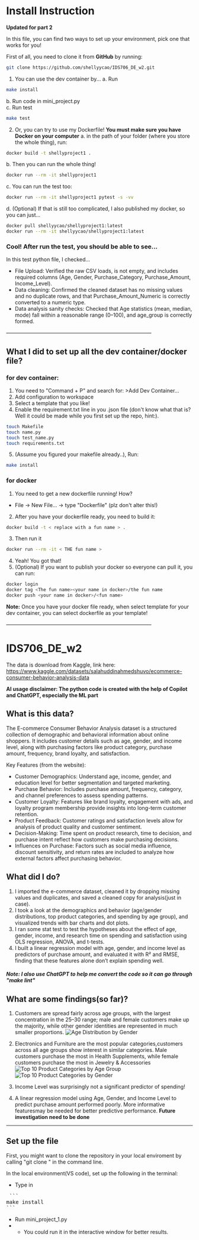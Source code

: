 # Install Instruction
**Updated for part 2**

In this file, you can find two ways to set up your environment, pick one that works for you!

First of all, you need to clone it from **GitHub** by running:
```bash
git clone https://github.com/shellyycao/IDS706_DE_w2.git
```

1. You can use the dev container by...
a. Run  
```bash
make install
```
b. Run code in mini_project.py  
c. Run test
```bash
make test
```

2. Or, you can try to use my Dockerfile!
**You must make sure you have Docker on your computer**
a. in the path of your folder (where you store the whole thing), run:  
```bash
docker build -t shellyproject1 .
```
b. Then you can run the whole thing!  
```bash
docker run --rm -it shellyproject1
```
c. You can run the test too:  
```bash
docker run --rm -it shellyproject1 pytest -s -vv
```
d. (Optional) If that is still too complicated, I also published my docker, so you can just...  
```bash
docker pull shellyycao/shellyproject1:latest
docker run --rm -it shellyycao/shellyproject1:latest
```

### Cool! After run the test, you should be able to see...



In this test python file, I checked...

- File Upload: Verified the raw CSV loads, is not empty, and includes required columns (Age, Gender, Purchase_Category, Purchase_Amount, Income_Level).
- Data cleaning: Confirmed the cleaned dataset has no missing values and no duplicate rows, and that Purchase_Amount_Numeric is correctly converted to a numeric type.
- Data analysis sanity checks: Checked that Age statistics (mean, median, mode) fall within a reasonable range (0–100), and age_group is correctly formed. 

————————————————————————————

## What I did to set up all the dev container/docker file?

### for dev container:
1. You need to "Command + P" and search for: >Add Dev Container...
2. Add configuration to workspace
3. Select a template that you like!
4. Enable the requirement.txt line in you .json file (don't know what that is? Well it could be made while you first set up the repo, hint:).  
```bash
touch Makefile
touch name.py
touch test_name.py
touch requirements.txt
```
5. (Assume you figured your makefile already..), Run:
```bash
make install
```
### for docker
1. You need to get a new dockerfile running! How?  
- File -> New File... -> type "Dockerfile" (plz don't alter this!)
2. After you have your dockerfile ready, you need to build it:  
```bash
docker build -t < replace with a fun name > .
```
3. Then run it 
```bash
docker run --rm -it < THE fun name >
```
4. Yeah! You got that!
5. (Optional) If you want to publish your docker so everyone can pull it, you can run:  
```bash
docker login
docker tag <The fun name><your name in docker>/the fun name
docker push <your name in docker>/<fun name>
```
**Note:** Once you have your docker file ready, when select template for your dev container, you can select dockerfile as your template!



————————————————————————————

# IDS706_DE_w2

The data is download from Kaggle, link here: 
https://www.kaggle.com/datasets/salahuddinahmedshuvo/ecommerce-consumer-behavior-analysis-data

**AI usage disclaimer: The python code is created with the help of Copilot and ChatGPT, especially the ML part**

## What is this data?

The E-commerce Consumer Behavior Analysis dataset is a structured collection of demographic and behavioral information about online shoppers. It includes customer details such as age, gender, and income level, along with purchasing factors like product category, purchase amount, frequency, brand loyalty, and satisfaction.

Key Features (from the website):
- Customer Demographics: Understand age, income, gender, and education level for better segmentation and targeted marketing.
- Purchase Behavior: Includes purchase amount, frequency, category, and channel preferences to assess spending patterns.
- Customer Loyalty: Features like brand loyalty, engagement with ads, and loyalty program membership provide insights into long-term customer retention.
- Product Feedback: Customer ratings and satisfaction levels allow for analysis of product quality and customer sentiment.
- Decision-Making: Time spent on product research, time to decision, and purchase intent reflect how customers make purchasing decisions.
- Influences on Purchase: Factors such as social media influence, discount sensitivity, and return rates are included to analyze how external factors affect purchasing behavior.

## What did I do?

1. I imported the e-commerce dataset, cleaned it by dropping missing values and duplicates, and saved a cleaned copy for analysis(just in case).
2. I took a look at the demographics and behavior (age/gender distributions, top product categories, and spending by age group), and visualized trends with bar charts and dot plots.
3. I ran some stat test to test the hypotheses about the effect of age, gender, income, and research time on spending and satisfaction using OLS regression, ANOVA, and t-tests.
4. I built a linear regression model with age, gender, and income level as predictors of purchase amount, and evaluated it with R² and RMSE, finding that these features alone don’t explain spending well.

##### Note: I also use ChatGPT to help me convert the code so it can go through "make lint"

## What are some findings(so far)?

1. Customers are spread fairly across age groups, with the largest concentration in the 25–30 range; male and female customers make up the majority, while other gender identities are represented in much smaller proportions.
![Age Distribution by Gender](Age_gender.png)

2. Electronics and Furniture are the most popular categories,customers across all age groups show interest in similar categories. Male customers purchase the most in Health Supplements, while female customers purchase the most in Jewelry & Accessories
![Top 10 Product Categories by Age Group](Cat_Age.png)
![Top 10 Product Categories by Gender](Cat_Gender.png)

3. Income Level was surprisingly not a significant predictor of spending!

4. A linear regression model using Age, Gender, and Income Level to predict purchase amount performed poorly. More informative featuresmay be needed for better predictive performance. **Future investigation need to be done**


-------------------------


## Set up the file

First, you might want to clone the repository in your local enviroment by calling "git clone " in the command line.

In the local environment(VS code), set up the following in the terminal:
- Type in
<pre markdown="1"> ```
make install
``` </pre>
- Run mini_project_1.py
- - You could run it in the interactive window for better results.
